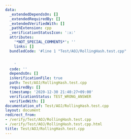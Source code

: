 ```yaml
---
data:
  _extendedDependsOn: []
  _extendedRequiredBy: []
  _extendedVerifiedWith: []
  _pathExtension: cpp
  _verificationStatusIcon: ':x:'
  attributes:
    '*NOT_SPECIAL_COMMENTS*': ''
    links: []
  bundledCode: '#line 1 "Test/AOJ/RollingHash.test.cpp"


    '
  code: ''
  dependsOn: []
  isVerificationFile: true
  path: Test/AOJ/RollingHash.test.cpp
  requiredBy: []
  timestamp: '2020-12-30 21:40:27+09:00'
  verificationStatus: TEST_WRONG_ANSWER
  verifiedWith: []
documentation_of: Test/AOJ/RollingHash.test.cpp
layout: document
redirect_from:
- /verify/Test/AOJ/RollingHash.test.cpp
- /verify/Test/AOJ/RollingHash.test.cpp.html
title: Test/AOJ/RollingHash.test.cpp
---
```

